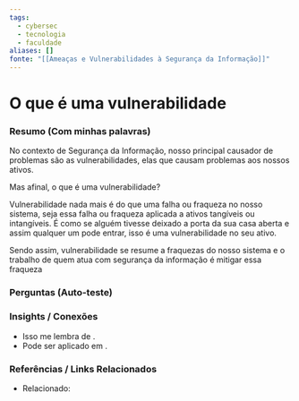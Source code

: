 ```yaml
---
tags:
  - cybersec
  - tecnologia
  - faculdade
aliases: []
fonte: "[[Ameaças e Vulnerabilidades à Segurança da Informação]]"
---
```


# O que é uma vulnerabilidade
### Resumo (Com minhas palavras)
No contexto de Segurança da Informação, nosso principal causador de problemas são as vulnerabilidades, elas que causam problemas aos nossos ativos. 

Mas afinal, o que é uma vulnerabilidade?

Vulnerabilidade nada mais é do que uma falha ou fraqueza no nosso sistema, seja essa falha ou fraqueza aplicada a ativos tangíveis ou intangíveis. É como se alguém tivesse deixado a porta da sua casa aberta e assim qualquer um pode entrar, isso é uma vulnerabilidade no seu ativo.

Sendo assim, vulnerabilidade se resume a fraquezas do nosso sistema e o trabalho de quem atua com segurança da informação é mitigar essa fraqueza

### Perguntas (Auto-teste)


### Insights / Conexões
- Isso me lembra de .
- Pode ser aplicado em .

### Referências / Links Relacionados
- Relacionado: 